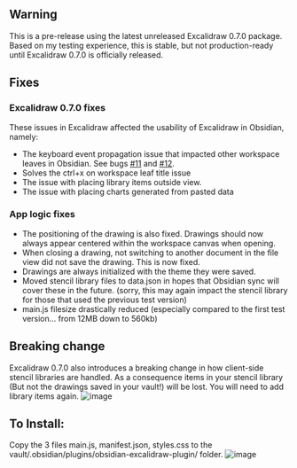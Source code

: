 ## Warning
This is a pre-release using the latest unreleased Excalidraw 0.7.0 package. Based on my testing experience, this is stable, but not production-ready until Excalidraw 0.7.0 is officially released. 

## Fixes
### Excalidraw 0.7.0 fixes
These issues in Excalidraw affected the usability of Excalidraw in Obsidian, namely:
- The keyboard event propagation issue that impacted other workspace leaves in Obsidian. See bugs [#11](https://github.com/zsviczian/obsidian-excalidraw-plugin/issues/11) and [#12](https://github.com/zsviczian/obsidian-excalidraw-plugin/issues/12).
- Solves the ctrl+x on workspace leaf title issue
- The issue with placing library items outside view. 
- The issue with placing charts generated from pasted data

### App logic fixes
- The positioning of the drawing is also fixed. Drawings should now always appear centered within the workspace canvas when opening.
- When closing a drawing, not switching to another document in the file view did not save the drawing. This is now fixed.
- Drawings are always initialized with the theme they were saved.
- Moved stencil library files to data.json in hopes that Obsidian sync will cover these in the future. (sorry, this may again impact the stencil library for those that used the previous test version)
- main.js filesize drastically reduced (especially compared to the first test version... from 12MB down to 560kb)

## Breaking change
Excalidraw 0.7.0 also introduces a breaking change in how client-side stencil libraries are handled. As a consequence items in your stencil library (But not the drawings saved in your vault!) will be lost. You will need to add library items again.
![image](https://user-images.githubusercontent.com/14358394/115918236-96067080-a477-11eb-8daa-836a68719f81.png)

## To Install:
Copy the 3 files main.js, manifest.json, styles.css to the vault/.obsidian/plugins/obsidian-excalidraw-plugin/ folder.
![image](https://user-images.githubusercontent.com/14358394/115394105-b8339080-a1e2-11eb-8395-ef42777e031e.png)
